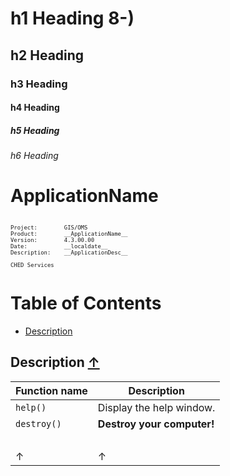 # h1 Heading 8-)
## h2 Heading
### h3 Heading
#### h4 Heading
##### h5 Heading
###### h6 Heading

# __ApplicationName__ #

<pre style="font-size: .75em;"><code>
Project:        GIS/OMS
Product:        __ApplicationName__
Version:        4.3.00.00
Date:           __localdate__
Description:    __ApplicationDesc__

CHED Services
</code></pre>


<a name="TOC"></a>
# Table of Contents

- [Description](#Description)

<a name="Description"></a>
## Description [&uarr;](#TOC) ##







| Function name | Description                    |
| ------------- | ------------------------------ |
| `help()`      | Display the help window.       |
| `destroy()`   | **Destroy your computer!**     |
|&nbsp;| &nbsp;|
|&uarr;| &uarr;|
